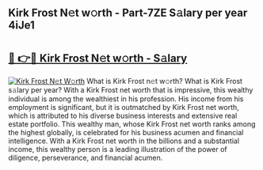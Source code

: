 ## Kirk Frost N𝚎t w𝚘rth - Part-7ZE S𝚊lary per year 4iJe1

# <h2><a href="http://gc1cwaf.nevu.top/?p=Kirk+Frost">🔗 👉🔴 Kirk Frost N𝚎t w𝚘rth - S𝚊lary</a></h2>

[![Kirk Frost N𝚎t W𝚘rth](https://i.imgur.com/Oavwk0R.jpeg)](http://gc1cwaf.nevu.top/?p=Kirk+Frost)
What is Kirk Frost n𝚎t w𝚘rth? What is Kirk Frost s𝚊lary per year?
With a Kirk Frost net worth that is impressive, this wealthy individual is among the wealthiest in his profession. His income from his employment is significant, but it is outmatched by Kirk Frost net worth, which is attributed to his diverse business interests and extensive real estate portfolio. This wealthy man, whose Kirk Frost net worth ranks among the highest globally, is celebrated for his business acumen and financial intelligence. With a Kirk Frost net worth in the billions and a substantial income, this wealthy person is a leading illustration of the power of diligence, perseverance, and financial acumen.
